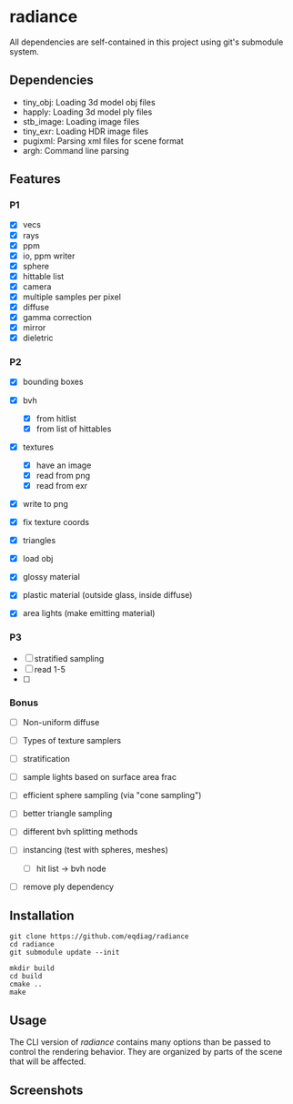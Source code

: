 # radiance





All dependencies are self-contained in this project using git's submodule system.

## Dependencies
- tiny_obj: Loading 3d model obj files
- happly: Loading 3d model ply files
- stb_image: Loading image files
- tiny_exr: Loading HDR image files
- pugixml: Parsing xml files for scene format
- argh: Command line parsing


## Features

### P1
- [x] vecs
- [x] rays
- [x] ppm
- [x] io, ppm writer
- [x] sphere
- [x] hittable list
- [x] camera
- [x] multiple samples per pixel
- [x] diffuse
- [x] gamma correction
- [x] mirror
- [x] dieletric

### P2
- [x] bounding boxes
- [x] bvh
    - [x] from hitlist
    - [x] from list of hittables
- [x] textures 
    - [x] have an image
    - [x] read from png
    - [x] read from exr
- [x] write to png

- [x] fix texture coords
- [x] triangles
- [x] load obj

- [x] glossy material
- [x] plastic material (outside glass, inside diffuse)
- [x] area lights (make emitting material)


### P3
- [ ] stratified sampling
- [ ] read 1-5
- [ ]


### Bonus
- [ ] Non-uniform diffuse
- [ ] Types of texture samplers
- [ ] stratification
- [ ] sample lights based on surface area frac
- [ ] efficient sphere sampling (via "cone sampling")
- [ ] better triangle sampling
- [ ] different bvh splitting methods
- [ ] instancing (test with spheres, meshes)
    - [ ] hit list -> bvh node
- [ ] remove ply dependency


## Installation

```
git clone https://github.com/eqdiag/radiance
cd radiance
git submodule update --init

mkdir build
cd build
cmake ..
make
```

## Usage
The CLI version of *radiance* contains many options than be passed to control the rendering behavior.
They are organized by parts of the scene that will be affected.

## Screenshots